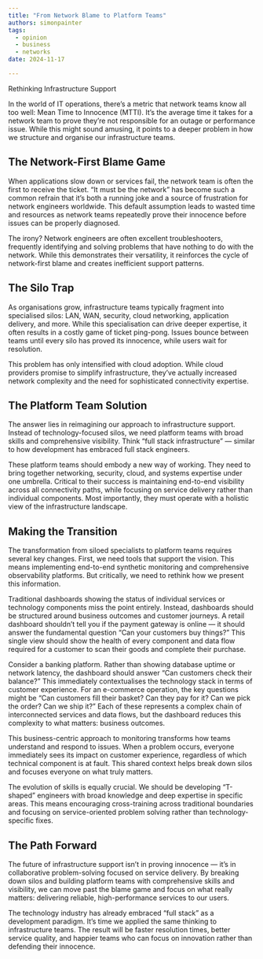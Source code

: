 ```yaml
---
title: "From Network Blame to Platform Teams"
authors: simonpainter
tags:
  - opinion
  - business
  - networks
date: 2024-11-17

---
```


Rethinking Infrastructure Support

In the world of IT operations, there’s a metric that network teams know all too well: Mean Time to Innocence (MTTI). It’s the average time it takes for a network team to prove they’re not responsible for an outage or performance issue. While this might sound amusing, it points to a deeper problem in how we structure and organise our infrastructure teams.
<!-- truncate -->
## The Network-First Blame Game

When applications slow down or services fail, the network team is often the first to receive the ticket. “It must be the network” has become such a common refrain that it’s both a running joke and a source of frustration for network engineers worldwide. This default assumption leads to wasted time and resources as network teams repeatedly prove their innocence before issues can be properly diagnosed.

The irony? Network engineers are often excellent troubleshooters, frequently identifying and solving problems that have nothing to do with the network. While this demonstrates their versatility, it reinforces the cycle of network-first blame and creates inefficient support patterns.

## The Silo Trap

As organisations grow, infrastructure teams typically fragment into specialised silos: LAN, WAN, security, cloud networking, application delivery, and more. While this specialisation can drive deeper expertise, it often results in a costly game of ticket ping-pong. Issues bounce between teams until every silo has proved its innocence, while users wait for resolution.

This problem has only intensified with cloud adoption. While cloud providers promise to simplify infrastructure, they’ve actually increased network complexity and the need for sophisticated connectivity expertise.

## The Platform Team Solution

The answer lies in reimagining our approach to infrastructure support. Instead of technology-focused silos, we need platform teams with broad skills and comprehensive visibility. Think “full stack infrastructure” — similar to how development has embraced full stack engineers.

These platform teams should embody a new way of working. They need to bring together networking, security, cloud, and systems expertise under one umbrella. Critical to their success is maintaining end-to-end visibility across all connectivity paths, while focusing on service delivery rather than individual components. Most importantly, they must operate with a holistic view of the infrastructure landscape.

## Making the Transition

The transformation from siloed specialists to platform teams requires several key changes. First, we need tools that support the vision. This means implementing end-to-end synthetic monitoring and comprehensive observability platforms. But critically, we need to rethink how we present this information.

Traditional dashboards showing the status of individual services or technology components miss the point entirely. Instead, dashboards should be structured around business outcomes and customer journeys. A retail dashboard shouldn’t tell you if the payment gateway is online — it should answer the fundamental question “Can your customers buy things?” This single view should show the health of every component and data flow required for a customer to scan their goods and complete their purchase.

Consider a banking platform. Rather than showing database uptime or network latency, the dashboard should answer “Can customers check their balance?” This immediately contextualises the technology stack in terms of customer experience. For an e-commerce operation, the key questions might be “Can customers fill their basket? Can they pay for it? Can we pick the order? Can we ship it?” Each of these represents a complex chain of interconnected services and data flows, but the dashboard reduces this complexity to what matters: business outcomes.

This business-centric approach to monitoring transforms how teams understand and respond to issues. When a problem occurs, everyone immediately sees its impact on customer experience, regardless of which technical component is at fault. This shared context helps break down silos and focuses everyone on what truly matters.

The evolution of skills is equally crucial. We should be developing “T-shaped” engineers with broad knowledge and deep expertise in specific areas. This means encouraging cross-training across traditional boundaries and focusing on service-oriented problem solving rather than technology-specific fixes.

## The Path Forward

The future of infrastructure support isn’t in proving innocence — it’s in collaborative problem-solving focused on service delivery. By breaking down silos and building platform teams with comprehensive skills and visibility, we can move past the blame game and focus on what really matters: delivering reliable, high-performance services to our users.

The technology industry has already embraced “full stack” as a development paradigm. It’s time we applied the same thinking to infrastructure teams. The result will be faster resolution times, better service quality, and happier teams who can focus on innovation rather than defending their innocence.
